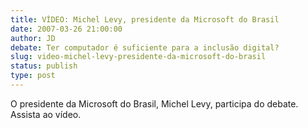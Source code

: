 ```yaml
---
title: VÍDEO: Michel Levy, presidente da Microsoft do Brasil  
date: 2007-03-26 21:00:00
author: JD
debate: Ter computador é suficiente para a inclusão digital? 
slug: video-michel-levy-presidente-da-microsoft-do-brasil
status: publish 
type: post
---
```


O presidente da Microsoft do Brasil, Michel Levy, participa do debate. Assista ao vídeo.   


